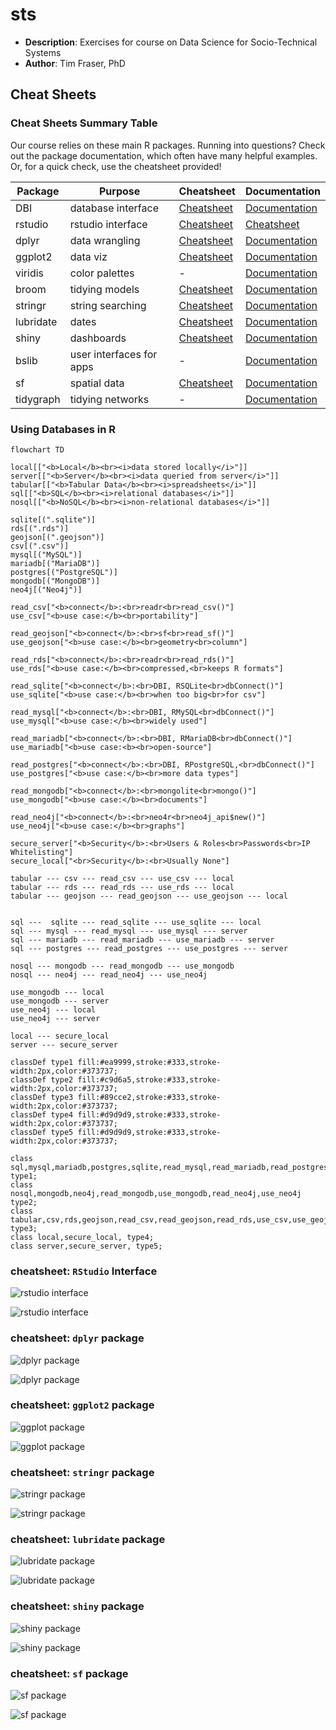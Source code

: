 # sts
- **Description**: Exercises for course on Data Science for Socio-Technical Systems
- **Author**: Tim Fraser, PhD


## Cheat Sheets

### Cheat Sheets Summary Table

Our course relies on these main R packages. Running into questions? Check out the package documentation, which often have many helpful examples. Or, for a quick check, use the cheatsheet provided!

| Package     | Purpose            | Cheatsheet                                                | Documentation                                            |
|-------------|--------------------|-------------|-------------|
| DBI         | database interface | [Cheatsheet](https://github.com/timothyfraser/sts?tab=readme-ov-file#using-databases-in-r)                                            | [Documentation](https://dbi.r-dbi.org/articles/spec.html) |
| rstudio     | rstudio interface  | [Cheatsheet](https://rstudio.github.io/cheatsheets/html/rstudio-ide.html) | [Cheatsheet](https://rstudio.github.io/cheatsheets/rstudio-ide.pdf) |
| dplyr       | data wrangling     | [Cheatsheet](https://rstudio.github.io/cheatsheets/data-transformation.pdf) | [Documentation](https://dplyr.tidyverse.org/)             |
| ggplot2     | data viz           | [Cheatsheet](https://rstudio.github.io/cheatsheets/data-visualization.pdf) | [Documentation](https://ggplot2.tidyverse.org/)           |
| viridis     | color palettes     | -                                                         | [Documentation](https://sjmgarnier.github.io/viridis/)    |
| broom       | tidying models     | [Cheatsheet](https://pop.princeton.edu/sites/g/files/toruqf496/files/documents/2018May_Broom_0.pdf) | [Documentation](https://broom.tidymodels.org/)            |
| stringr     | string searching   | [Cheatsheet](https://rstudio.github.io/cheatsheets/strings.pdf) | [Documentation](https://stringr.tidyverse.org/)           |
| lubridate   | dates              | [Cheatsheet](https://rstudio.github.io/cheatsheets/lubridate.pdf) | [Documentation](https://lubridate.tidyverse.org/)         |
| shiny       | dashboards         | [Cheatsheet](https://rstudio.github.io/cheatsheets/shiny.pdf) | [Documentation](https://shiny.posit.co/r/getstarted/shiny-basics/lesson1/index.html) |
| bslib       | user interfaces for apps | -                                                         | [Documentation](https://rstudio.github.io/bslib/)         |
| sf          | spatial data       | [Cheatsheet](https://rstudio.github.io/cheatsheets/sf.pdf) | [Documentation](https://r-spatial.github.io/sf/)          |
| tidygraph   | tidying networks   | -                                                         | [Documentation](https://tidygraph.data-imaginist.com/)    |


### Using Databases in R

```mermaid
flowchart TD

local[["<b>Local</b><br><i>data stored locally</i>"]]
server[["<b>Server</b><br><i>data queried from server</i>"]]
tabular[["<b>Tabular Data</b><br><i>spreadsheets</i>"]]
sql[["<b>SQL</b><br><i>relational databases</i>"]]
nosql[["<b>NoSQL</b><br><i>non-relational databases</i>"]]

sqlite[(".sqlite")]
rds[(".rds")]
geojson[(".geojson")]
csv[(".csv")]
mysql[("MySQL")]
mariadb[("MariaDB")]
postgres[("PostgreSQL")]
mongodb[("MongoDB")]
neo4j[("Neo4j")]

read_csv["<b>connect</b>:<br>readr<br>read_csv()"]
use_csv["<b>use case:</b><br>portability"]

read_geojson["<b>connect</b>:<br>sf<br>read_sf()"]
use_geojson["<b>use case:</b><br>geometry<br>column"]

read_rds["<b>connect</b>:<br>readr<br>read_rds()"]
use_rds["<b>use case:</b><br>compressed,<br>keeps R formats"]

read_sqlite["<b>connect</b>:<br>DBI, RSQLite<br>dbConnect()"]
use_sqlite["<b>use case:</b><br>when too big<br>for csv"]

read_mysql["<b>connect</b>:<br>DBI, RMySQL<br>dbConnect()"]
use_mysql["<b>use case:</b><br>widely used"]

read_mariadb["<b>connect</b>:<br>DBI, RMariaDB<br>dbConnect()"]
use_mariadb["<b>use case:<b><br>open-source"]

read_postgres["<b>connect</b>:<br>DBI, RPostgreSQL,<br>dbConnect()"]
use_postgres["<b>use case:</b><br>more data types"]

read_mongodb["<b>connect</b>:<br>mongolite<br>mongo()"]
use_mongodb["<b>use case:</b><br>documents"]

read_neo4j["<b>connect</b>:<br>neo4r<br>neo4j_api$new()"]
use_neo4j["<b>use case:</b><br>graphs"]

secure_server["<b>Security</b>:<br>Users & Roles<br>Passwords<br>IP Whitelisting"]
secure_local["<br>Security</b>:<br>Usually None"]

tabular --- csv --- read_csv --- use_csv --- local
tabular --- rds --- read_rds --- use_rds --- local
tabular --- geojson --- read_geojson --- use_geojson --- local


sql ---  sqlite --- read_sqlite --- use_sqlite --- local
sql --- mysql --- read_mysql --- use_mysql --- server 
sql --- mariadb --- read_mariadb --- use_mariadb --- server 
sql --- postgres --- read_postgres --- use_postgres --- server 

nosql --- mongodb --- read_mongodb --- use_mongodb 
nosql --- neo4j --- read_neo4j --- use_neo4j

use_mongodb --- local
use_mongodb --- server
use_neo4j --- local
use_neo4j --- server 

local --- secure_local
server --- secure_server

classDef type1 fill:#ea9999,stroke:#333,stroke-width:2px,color:#373737;
classDef type2 fill:#c9d6a5,stroke:#333,stroke-width:2px,color:#373737;
classDef type3 fill:#89cce2,stroke:#333,stroke-width:2px,color:#373737;
classDef type4 fill:#d9d9d9,stroke:#333,stroke-width:2px,color:#373737;
classDef type5 fill:#d9d9d9,stroke:#333,stroke-width:2px,color:#373737;

class sql,mysql,mariadb,postgres,sqlite,read_mysql,read_mariadb,read_postgres,use_mysql,use_mariadb,use_postgres,read_sqlite,use_sqlite, type1;
class nosql,mongodb,neo4j,read_mongodb,use_mongodb,read_neo4j,use_neo4j type2;
class tabular,csv,rds,geojson,read_csv,read_geojson,read_rds,use_csv,use_geojson,use_rds type3;
class local,secure_local, type4;
class server,secure_server, type5;

```

### cheatsheet: `RStudio` Interface

![`rstudio` interface](docs/cheatsheet_rstudio_1.png)

![`rstudio` interface](docs/cheatsheet_rstudio_2.png)

### cheatsheet: `dplyr` package

![`dplyr` package](docs/cheatsheet_dplyr_1.png)

![`dplyr` package](docs/cheatsheet_dplyr_2.png)

### cheatsheet: `ggplot2` package

![`ggplot` package](docs/cheatsheet_ggplot_1.png)

![`ggplot` package](docs/cheatsheet_ggplot_2.png)

### cheatsheet: `stringr` package

![`stringr` package](docs/cheatsheet_stringr_1.png)

![`stringr` package](docs/cheatsheet_stringr_2.png)

### cheatsheet: `lubridate` package

![`lubridate` package](docs/cheatsheet_lubridate_1.png)

![`lubridate` package](docs/cheatsheet_lubridate_2.png)

### cheatsheet: `shiny` package

![`shiny` package](docs/cheatsheet_shiny_1.png)

![`shiny` package](docs/cheatsheet_shiny_2.png)

### cheatsheet: `sf` package

![`sf` package](docs/cheatsheet_sf_1.png)

![`sf` package](docs/cheatsheet_sf_2.png)
